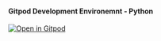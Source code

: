 #### Gitpod Development Environemnt - Python

[![Open in Gitpod](https://gitpod.io/button/open-in-gitpod.svg)](https://gitpod.io/#https://github.com/Asrst/gitpod-python-template)